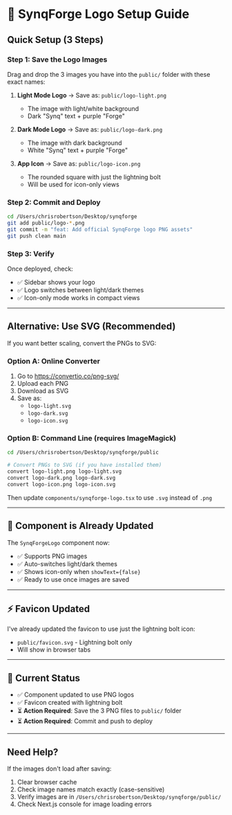 # 🎨 SynqForge Logo Setup Guide

## Quick Setup (3 Steps)

### Step 1: Save the Logo Images

Drag and drop the 3 images you have into the `public/` folder with these exact names:

1. **Light Mode Logo** → Save as: `public/logo-light.png`
   - The image with light/white background
   - Dark "Synq" text + purple "Forge"
   
2. **Dark Mode Logo** → Save as: `public/logo-dark.png`
   - The image with dark background
   - White "Synq" text + purple "Forge"
   
3. **App Icon** → Save as: `public/logo-icon.png`
   - The rounded square with just the lightning bolt
   - Will be used for icon-only views

### Step 2: Commit and Deploy

```bash
cd /Users/chrisrobertson/Desktop/synqforge
git add public/logo-*.png
git commit -m "feat: Add official SynqForge logo PNG assets"
git push clean main
```

### Step 3: Verify

Once deployed, check:
- ✅ Sidebar shows your logo
- ✅ Logo switches between light/dark themes
- ✅ Icon-only mode works in compact views

---

## Alternative: Use SVG (Recommended)

If you want better scaling, convert the PNGs to SVG:

### Option A: Online Converter
1. Go to https://convertio.co/png-svg/
2. Upload each PNG
3. Download as SVG
4. Save as:
   - `logo-light.svg`
   - `logo-dark.svg`
   - `logo-icon.svg`

### Option B: Command Line (requires ImageMagick)
```bash
cd /Users/chrisrobertson/Desktop/synqforge/public

# Convert PNGs to SVG (if you have installed them)
convert logo-light.png logo-light.svg
convert logo-dark.png logo-dark.svg
convert logo-icon.png logo-icon.svg
```

Then update `components/synqforge-logo.tsx` to use `.svg` instead of `.png`

---

## 🔧 Component is Already Updated

The `SynqForgeLogo` component now:
- ✅ Supports PNG images
- ✅ Auto-switches light/dark themes
- ✅ Shows icon-only when `showText={false}`
- ✅ Ready to use once images are saved

---

## ⚡ Favicon Updated

I've already updated the favicon to use just the lightning bolt icon:
- `public/favicon.svg` - Lightning bolt only
- Will show in browser tabs

---

## 📍 Current Status

- ✅ Component updated to use PNG logos
- ✅ Favicon created with lightning bolt
- ⏳ **Action Required**: Save the 3 PNG files to `public/` folder
- ⏳ **Action Required**: Commit and push to deploy

---

## Need Help?

If the images don't load after saving:
1. Clear browser cache
2. Check image names match exactly (case-sensitive)
3. Verify images are in `/Users/chrisrobertson/Desktop/synqforge/public/`
4. Check Next.js console for image loading errors

